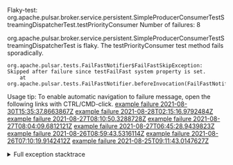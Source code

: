         
Flaky-test: org.apache.pulsar.broker.service.persistent.SimpleProducerConsumerTestStreamingDispatcherTest.testPriorityConsumer
Number of failures: 8

org.apache.pulsar.broker.service.persistent.SimpleProducerConsumerTestStreamingDispatcherTest is flaky. The testPriorityConsumer test method fails sporadically.

```
org.apache.pulsar.tests.FailFastNotifier$FailFastSkipException: Skipped after failure since testFailFast system property is set.
	at org.apache.pulsar.tests.FailFastNotifier.beforeInvocation(FailFastNotifier.java:88)

```

Usage tip: To enable automatic navigation to failure message, open the following links with CTRL/CMD-click.
[example failure 2021-08-30T15:35:37.8663867Z](https://github.com/apache/pulsar/runs/3463119398?check_suite_focus=true#step:9:2575)
[example failure 2021-08-28T02:15:16.9792484Z](https://github.com/apache/pulsar/runs/3448473880?check_suite_focus=true#step:9:1572)
[example failure 2021-08-27T08:10:50.3288728Z](https://github.com/apache/pulsar/runs/3440980370?check_suite_focus=true#step:9:1643)
[example failure 2021-08-27T08:04:09.6812121Z](https://github.com/apache/pulsar/runs/3440855241?check_suite_focus=true#step:9:1568)
[example failure 2021-08-27T06:45:28.9439823Z](https://github.com/apache/pulsar/runs/3440411158?check_suite_focus=true#step:9:1569)
[example failure 2021-08-26T08:59:43.5316114Z](https://github.com/apache/pulsar/runs/3430539961?check_suite_focus=true#step:9:2278)
[example failure 2021-08-26T07:10:19.9142412Z](https://github.com/apache/pulsar/runs/3429892136?check_suite_focus=true#step:9:1630)
[example failure 2021-08-25T09:11:43.0147627Z](https://github.com/apache/pulsar/runs/3420085427?check_suite_focus=true#step:10:1570)


<details>
<summary>Full exception stacktrace</summary>
<code><pre>
org.apache.pulsar.tests.FailFastNotifier$FailFastSkipException: Skipped after failure since testFailFast system property is set.
	at org.apache.pulsar.tests.FailFastNotifier.beforeInvocation(FailFastNotifier.java:88)

</pre></code>
</details>

